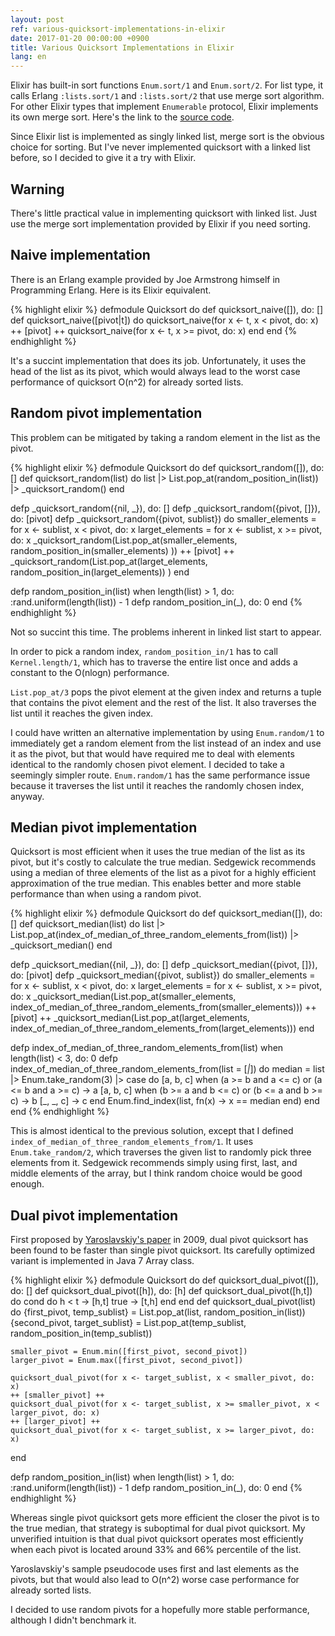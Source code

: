 ```yaml
---
layout: post
ref: various-quicksort-implementations-in-elixir
date: 2017-01-20 00:00:00 +0900
title: Various Quicksort Implementations in Elixir
lang: en
---
```


Elixir has built-in sort functions `Enum.sort/1` and `Enum.sort/2`. For list type, it calls Erlang `:lists.sort/1` and `:lists.sort/2` that use merge sort algorithm. For other Elixir types that implement `Enumerable` protocol, Elixir implements its own merge sort. Here's the link to the [source code](https://github.com/elixir-lang/elixir/blob/master/lib/elixir/lib/enum.ex#L2111). 

Since Elixir list is implemented as singly linked list, merge sort is the obvious choice for sorting. But I've never implemented quicksort with a linked list before, so I decided to give it a try with Elixir.

## Warning

There's little practical value in implementing quicksort with linked list. Just use the merge sort implementation provided by Elixir if you need sorting. 

## Naive implementation

There is an Erlang example provided by Joe Armstrong himself in Programming Erlang. Here is its Elixir equivalent.

{% highlight elixir %}
defmodule Quicksort do
  def quicksort_naive([]), do: []
  def quicksort_naive([pivot|t]) do
    quicksort_naive(for x <- t, x < pivot, do: x)
    ++ [pivot] ++
    quicksort_naive(for x <- t, x >= pivot, do: x)
  end
end
{% endhighlight %}

It's a succint implementation that does its job. Unfortunately, it uses the head of the list as its pivot, which would always lead to the worst case performance of quicksort O(n^2) for already sorted lists.

## Random pivot implementation

This problem can be mitigated by taking a random element in the list as the pivot. 

{% highlight elixir %}
defmodule Quicksort do
  def quicksort_random([]), do: []
  def quicksort_random(list) do
    list
    |> List.pop_at(random_position_in(list))
    |> _quicksort_random()
  end

  defp _quicksort_random({nil, _}), do: []
  defp _quicksort_random({pivot, []}), do: [pivot]
  defp _quicksort_random({pivot, sublist}) do
    smaller_elements = for x <- sublist, x < pivot, do: x
    larget_elements = for x <- sublist, x >= pivot, do: x
    _quicksort_random(List.pop_at(smaller_elements, 
                                  random_position_in(smaller_elements)
                                  ))
    ++ [pivot] ++
    _quicksort_random(List.pop_at(larget_elements, 
                                  random_position_in(larget_elements))
                                  )
  end

  defp random_position_in(list) when length(list) > 1, do: :rand.uniform(length(list)) - 1
  defp random_position_in(_), do: 0
end
{% endhighlight %}

Not so succint this time. The problems inherent in linked list start to appear. 

In order to pick a random index, `random_position_in/1` has to call `Kernel.length/1`, which has to traverse the entire list once and adds a constant to the O(nlogn) performance.

`List.pop_at/3` pops the pivot element at the given index and returns a tuple that contains the pivot element and the rest of the list. It also traverses the list until it reaches the given index.

I could have written an alternative implementation by using `Enum.random/1` to immediately get a random element from the list instead of an index and use it as the pivot, but that would have required me to deal with elements identical to the randomly chosen pivot element. I decided to take a seemingly simpler route. `Enum.random/1` has the same performance issue because it traverses the list until it reaches the randomly chosen index, anyway.

## Median pivot implementation

Quicksort is most efficient when it uses the true median of the list as its pivot, but it's costly to calculate the true median. Sedgewick recommends using a median of three elements of the list as a pivot for a highly efficient approximation of the true median. This enables better and more stable performance than when using a random pivot.

{% highlight elixir %}
defmodule Quicksort do
  def quicksort_median([]), do: []
  def quicksort_median(list) do
    list
    |> List.pop_at(index_of_median_of_three_random_elements_from(list))
    |> _quicksort_median()
  end

  defp _quicksort_median({nil, _}), do: []
  defp _quicksort_median({pivot, []}), do: [pivot]
  defp _quicksort_median({pivot, sublist}) do
    smaller_elements = for x <- sublist, x < pivot, do: x
    larget_elements = for x <- sublist, x >= pivot, do: x
    _quicksort_median(List.pop_at(smaller_elements, 
                                  index_of_median_of_three_random_elements_from(smaller_elements)))
    ++ [pivot] ++
    _quicksort_median(List.pop_at(larget_elements, 
                                  index_of_median_of_three_random_elements_from(larget_elements)))
  end

  defp index_of_median_of_three_random_elements_from(list) when length(list) < 3, do: 0
  defp index_of_median_of_three_random_elements_from(list = [_|_]) do
    median =
      list
      |> Enum.take_random(3)
      |> case do
        [a, b, c] when (a >= b and a <= c) or (a <= b and a >= c) -> a
        [a, b, c] when (b >= a and b <= c) or (b <= a and b >= c) -> b
        [_, _, c] -> c
      end
    Enum.find_index(list, fn(x) -> x == median end)
  end
end
{% endhighlight %}

This is almost identical to the previous solution, except that I defined `index_of_median_of_three_random_elements_from/1`. It uses `Enum.take_random/2`, which traverses the given list to randomly pick three elements from it. Sedgewick recommends simply using first, last, and middle elements of the array, but I think random choice would be good enough.

## Dual pivot implementation

First proposed by [Yaroslavskiy's paper](http://codeblab.com/wp-content/uploads/2009/09/DualPivotQuicksort.pdf) in 2009, dual pivot quicksort has been found to be faster than single pivot quicksort. Its carefully optimized variant is implemented in Java 7 Array class. 

{% highlight elixir %}
defmodule Quicksort do
  def quicksort_dual_pivot([]), do: []
  def quicksort_dual_pivot([h]), do: [h]
  def quicksort_dual_pivot([h,t]) do
    cond do
      h < t -> [h,t]
      true -> [t,h]
    end
  end
  def quicksort_dual_pivot(list) do
    {first_pivot, temp_sublist} = List.pop_at(list,
     random_position_in(list))
    {second_pivot, target_sublist} = List.pop_at(temp_sublist,
     random_position_in(temp_sublist))
    
    smaller_pivot = Enum.min([first_pivot, second_pivot])
    larger_pivot = Enum.max([first_pivot, second_pivot])
    
    quicksort_dual_pivot(for x <- target_sublist, x < smaller_pivot, do: x) 
    ++ [smaller_pivot] ++
    quicksort_dual_pivot(for x <- target_sublist, x >= smaller_pivot, x < larger_pivot, do: x)
    ++ [larger_pivot] ++
    quicksort_dual_pivot(for x <- target_sublist, x >= larger_pivot, do: x)
  end
  
  defp random_position_in(list) when length(list) > 1, do: :rand.uniform(length(list)) - 1
  defp random_position_in(_), do: 0
end
{% endhighlight %}

Whereas single pivot quicksort gets more efficient the closer the pivot is to the true median, that strategy is suboptimal for dual pivot quicksort. My unverified intuition is that dual pivot quicksort operates most efficiently when each pivot is located around 33% and 66% percentile of the list. 

Yaroslavskiy's sample pseudocode uses first and last elements as the pivots, but that would also lead to O(n^2) worse case performance for already sorted lists.

I decided to use random pivots for a hopefully more stable performance, although I didn't benchmark it.